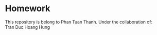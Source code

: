 # Homework
This repository is belong to Phan Tuan Thanh.
Under the collaboration of:   
Tran Duc Hoang Hung
